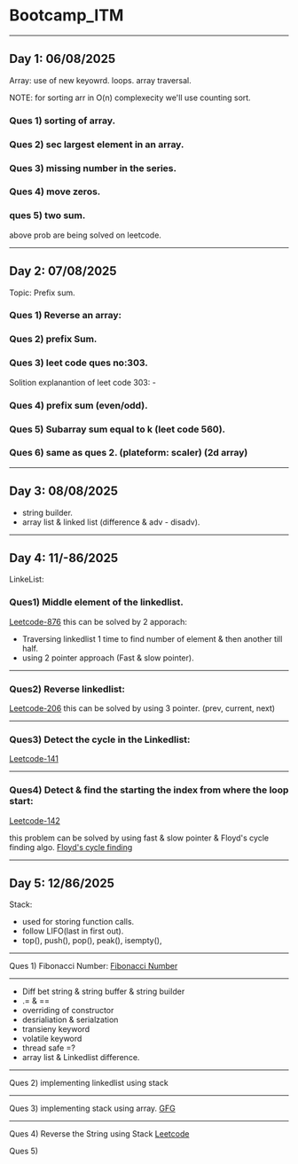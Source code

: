 # Bootcamp_ITM

---

## Day 1: 06/08/2025

Array: 
    use of new keyowrd.
    loops.
    array traversal.

NOTE: for sorting arr in O(n) complexecity we'll use counting sort.

### Ques 1) sorting of array.

### Ques 2) sec largest element in an array.

### Ques 3) missing number in the series.

### Ques 4) move zeros.

### ques 5) two sum.

above prob are being solved on leetcode.

---

## Day 2: 07/08/2025

Topic: Prefix sum.

### Ques 1) Reverse an array:

### Ques 2) prefix Sum.

### Ques 3) leet code ques no:303. 

Solition explanantion of leet code 303: -
<!-- https://leetcode.com/problems/range-sum-query-immutable/solutions/1406465/c-java-python-prefix-sum-clean-concise-o-1-space/ -->

### Ques 4) prefix sum (even/odd).

### Ques 5) Subarray sum equal to k (leet code 560).

### Ques 6) same as ques 2. (plateform: scaler) (2d array) 

---

## Day 3: 08/08/2025

- string builder.
- array list & linked list (difference & adv - disadv).

---

## Day 4: 11/-86/2025

LinkeList: 

### Ques1) Middle element of the linkedlist. 
[Leetcode-876](https://leetcode.com/problems/middle-of-the-linked-list/)
    this can be solved by 2 apporach:
- Traversing linkedlist 1 time to find number of element & then another till half.
- using 2 pointer approach (Fast & slow pointer).

---

### Ques2) Reverse linkedlist:  
[Leetcode-206](https://leetcode.com/problems/reverse-linked-list/)
    this can be solved by using 3 pointer. (prev, current, next)
    
---

### Ques3) Detect the cycle in the Linkedlist:
[Leetcode-141](https://leetcode.com/problems/linked-list-cycle/description/)

---

### Ques4) Detect & find the starting the index from where the loop start:
[Leetcode-142](https://leetcode.com/problems/linked-list-cycle-ii/description/)

this problem can be solved by using fast & slow pointer & Floyd's cycle finding algo.
[Floyd's cycle finding](https://www.geeksforgeeks.org/dsa/floyds-cycle-finding-algorithm/)


---

## Day 5: 12/86/2025

Stack: 
- used for storing function calls.
- follow LIFO(last in first out).
- top(), push(), pop(), peak(), isempty(), 

---

Ques 1) Fibonacci Number: 
[Fibonacci Number](https://leetcode.com/problems/fibonacci-number/description/)

---

- Diff bet string & string buffer & string builder
- .= & ==
- overriding of constructor
- desrialiation & serialzation
- transieny keyword
- volatile keyword
- thread safe =?
- array list & Linkedlist difference.

---

Ques 2) implementing linkedlist using stack

---

Ques 3) implementing stack using array.
[GFG](https://www.geeksforgeeks.org/problems/implement-stack-using-array/1)

---

Ques 4) Reverse the String using Stack
[Leetcode](https://leetcode.com/problems/reverse-string/)


Ques 5) 

